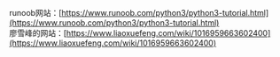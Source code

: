 runoob网站：[https://www.runoob.com/python3/python3-tutorial.html](https://www.runoob.com/python3/python3-tutorial.html)<br />廖雪峰的网站：[https://www.liaoxuefeng.com/wiki/1016959663602400](https://www.liaoxuefeng.com/wiki/1016959663602400)

